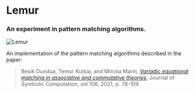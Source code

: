 # Lemur

### An experiment in pattern matching algorithms.

![Lemur](https://repository-images.githubusercontent.com/460711591/cffb54a0-00de-4a7b-bfd5-35dde4a62b73)

An implementation of the pattern matching algorithms described in the paper:

> Besik Dundua, Temur Kutsia, and Mircea Marin, _[Variadic equational matching in associative and commutative theories](http://www3.risc.jku.at/publications/download/risc_6260/variadic-equational-matching-jsc-final-with-mma-versions.pdf)_, Journal of Symbolic Computation, vol 106, 2021, p. 78-109
